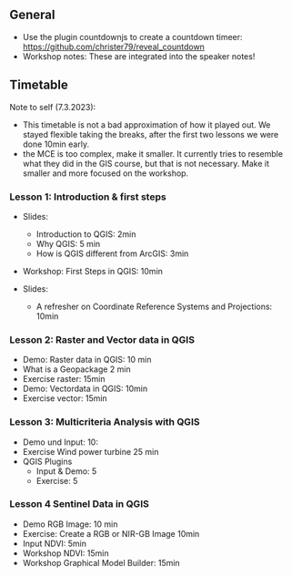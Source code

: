 

## General

- Use the plugin countdownjs to create a countdown timeer: https://github.com/christer79/reveal_countdown
- Workshop notes: These are integrated into the speaker notes!

## Timetable

Note to self (7.3.2023): 

- This timetable is not a bad approximation of how it played out. We stayed flexible taking the breaks, after the first two lessons we were done 10min early.
- the MCE is too complex, make it smaller. It currently tries to resemble what they did in the GIS course, but that is not necessary. Make it smaller and more focused on the workshop.

### Lesson 1: Introduction & first steps

- Slides:
  - Introduction to QGIS: 2min
  - Why QGIS: 5 min
  - How is QGIS different from ArcGIS: 3min
- Workshop: First Steps in QGIS: 10min

- Slides:
  - A refresher on Coordinate Reference Systems and Projections: 10min

### Lesson 2: Raster and Vector data in QGIS

- Demo: Raster data in QGIS: 10 min
- What is a Geopackage 2 min
- Exercise raster: 15min
- Demo: Vectordata in QGIS: 10min
- Exercise vector: 15min

### Lesson 3: Multicriteria Analysis with QGIS

- Demo und Input: 10:
- Exercise Wind power turbine 25 min
- QGIS Plugins
  - Input & Demo: 5 
  - Exercise: 5

### Lesson 4 Sentinel Data in QGIS

- Demo RGB Image: 10 min
- Exercise: Create a RGB or NIR-GB Image 10min
- Input NDVI: 5min
- Workshop NDVI: 15min
- Workshop Graphical Model Builder: 15min





